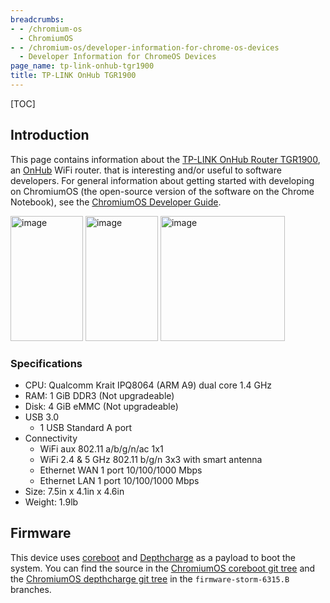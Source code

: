 ```yaml
---
breadcrumbs:
- - /chromium-os
  - ChromiumOS
- - /chromium-os/developer-information-for-chrome-os-devices
  - Developer Information for ChromeOS Devices
page_name: tp-link-onhub-tgr1900
title: TP-LINK OnHub TGR1900
---
```


[TOC]

## Introduction

This page contains information about the [TP-LINK OnHub Router
TGR1900](http://www.tp-link.us/products/details/cat-9_TGR1900.html), an
[OnHub](https://on.google.com/hub/) WiFi router. that is interesting and/or
useful to software developers. For general information about getting started
with developing on ChromiumOS (the open-source version of the software on the
Chrome Notebook), see the [ChromiumOS Developer
Guide](/chromium-os/developer-guide).

[<img alt="image"
src="/chromium-os/developer-information-for-chrome-os-devices/tp-link-onhub-tgr1900/tplink_black.png"
height=200
width=116>](/chromium-os/developer-information-for-chrome-os-devices/tp-link-onhub-tgr1900/tplink_black.png)
<img alt="image"
src="/chromium-os/developer-information-for-chrome-os-devices/tp-link-onhub-tgr1900/tplink_blue.png"
height=200 width=116> [<img alt="image"
src="/chromium-os/developer-information-for-chrome-os-devices/tp-link-onhub-tgr1900/tplink_top.jpg"
height=200
width=199>](/chromium-os/developer-information-for-chrome-os-devices/tp-link-onhub-tgr1900/tplink_top.jpg)

### Specifications

*   CPU: Qualcomm Krait IPQ8064 (ARM A9) dual core 1.4 GHz
*   RAM: 1 GiB DDR3 (Not upgradeable)
*   Disk: 4 GiB eMMC (Not upgradeable)
*   USB 3.0
    *   1 USB Standard A port
*   Connectivity
    *   WiFi aux 802.11 a/b/g/n/ac 1x1
    *   WiFi 2.4 & 5 GHz 802.11 b/g/n 3x3 with smart antenna
    *   Ethernet WAN 1 port 10/100/1000 Mbps
    *   Ethernet LAN 1 port 10/100/1000 Mbps
*   Size: 7.5in x 4.1in x 4.6in
*   Weight: 1.9lb

## Firmware

This device uses [coreboot](http://www.coreboot.org/) and
[Depthcharge](https://chromium.googlesource.com/chromiumos/platform/depthcharge/)
as a payload to boot the system. You can find the source in the [ChromiumOS
coreboot git
tree](https://chromium.googlesource.com/chromiumos/third_party/coreboot/+/firmware-storm-6315.B)
and the [ChromiumOS depthcharge git
tree](https://chromium.googlesource.com/chromiumos/platform/depthcharge/+/firmware-storm-6315.B)
in the `firmware-storm-6315.B` branches.
